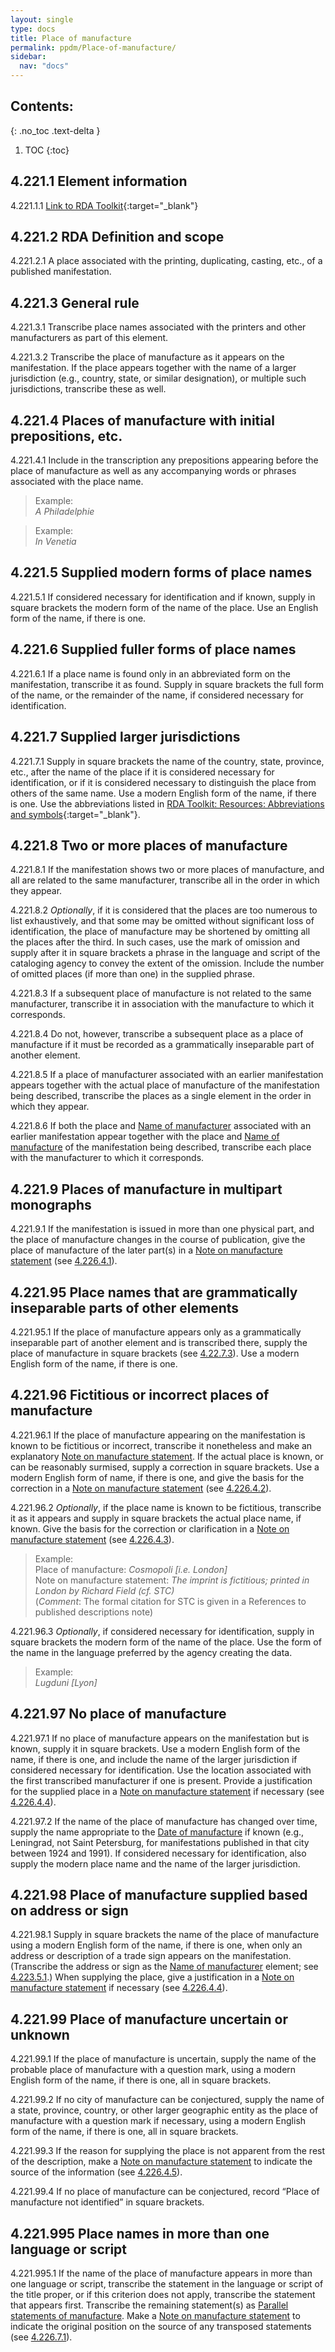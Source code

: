 ```yaml
---
layout: single
type: docs
title: Place of manufacture
permalink: ppdm/Place-of-manufacture/
sidebar:
  nav: "docs"
---
```


## Contents:
{: .no_toc .text-delta }

1. TOC
{:toc}

## 4.221.1 Element information

<a name="4.221.1.1">4.221.1.1</a> [Link to RDA Toolkit](https://beta.rdatoolkit.org/Content/Index?externalId=en-US_ala-d9676281-26fe-3751-ae5a-d45689d80171){:target="_blank"}

## 4.221.2 RDA Definition and scope

<a name="4.221.2.1">4.221.2.1</a> A place associated with the printing, duplicating, casting, etc., of a published manifestation.

## 4.221.3 General rule

<a name="4.221.3.1">4.221.3.1</a> Transcribe place names associated with the printers and other manufacturers as part of this element.

<a name="4.221.3.2">4.221.3.2</a> Transcribe the place of manufacture as it appears on the manifestation. If the place appears together with the name of a larger jurisdiction (e.g., country, state, or similar designation), or multiple such jurisdictions, transcribe these as well.

## 4.221.4 Places of manufacture with initial prepositions, etc.

<a name="4.221.4.1">4.221.4.1</a> Include in the transcription any prepositions appearing before the place of manufacture as well as any accompanying words or phrases associated with the place name.

>Example:  
><CITE>A Philadelphie</CITE>

>Example:  
><CITE>In Venetia</CITE>

## 4.221.5 Supplied modern forms of place names

<a name="4.221.5.1">4.221.5.1</a> If considered necessary for identification and if known, supply in square brackets the modern form of the name of the place. Use an English form of the name, if there is one.

## 4.221.6 Supplied fuller forms of place names 

<a name="4.221.6.1">4.221.6.1</a>  If a place name is found only in an abbreviated form on the manifestation, transcribe it as found. Supply in square brackets the full form of the name, or the remainder of the name, if considered necessary for identification.

## 4.221.7 Supplied larger jurisdictions

<a name="4.221.7.1">4.221.7.1</a> Supply in square brackets the name of the country, state, province, etc., after the name of the place if it is considered necessary for identification, or if it is considered necessary to distinguish the place from others of the same name. Use a modern English form of the name, if there is one. Use the abbreviations listed in [RDA Toolkit: Resources: Abbreviations and symbols](https://beta.rdatoolkit.org/en-US_ala-aacfb802-7f30-3bcd-8311-3f8b52c0c42c){:target="_blank"}. 

## 4.221.8 Two or more places of manufacture

<a name="4.221.8.1">4.221.8.1</a> If the manifestation shows two or more places of manufacture, and all are related to the same manufacturer, transcribe all in the order in which they appear.

<a name="4.221.8.2">4.221.8.2</a> *Optionally*, if it is considered that the places are too numerous to list exhaustively, and that some may be omitted without significant loss of identification, the place of manufacture may be shortened by omitting all the places after the third. In such cases, use the mark of omission and supply after it in square brackets a phrase in the language and script of the cataloging agency to convey the extent of the omission. Include the number of omitted places (if more than one) in the supplied phrase.

<a name="4.221.8.3">4.221.8.3</a> If a subsequent place of manufacture is not related to the same manufacturer, transcribe it in association with the manufacture to which it corresponds.

<a name="4.221.8.4">4.221.8.4</a> Do not, however, transcribe a subsequent place as a place of manufacture if it must be recorded as a grammatically inseparable part of another element.

<a name="4.221.8.5">4.221.8.5</a> If a place of manufacturer associated with an earlier manifestation appears together with the actual place of manufacture of the manifestation being described, transcribe the places as a single element in the order in which they appear.

<a name="4.221.8.6">4.221.8.6</a> If both the place and [Name of manufacturer](/DCRMR/ppdm/Name-of-manufacturer/) associated with an earlier manifestation appear together with the place and [Name of manufacture](/DCRMR/ppdm/Name-of-manufacture/) of the manifestation being described, transcribe each place with the manufacturer to which it corresponds.

## 4.221.9 Places of manufacture in multipart monographs

<a name="4.221.9.1">4.221.9.1</a> If the manifestation is issued in more than one physical part, and the place of manufacture changes in the course of publication, give the place of manufacture of the later part(s) in a [Note on manufacture statement](/DCRMR/ppdm/Note-on-manufacture-statement/) (see [4.226.4.1](/DCRMR/ppdm/Note-on-manufacture-statement/#4.226.4.1)).

## 4.221.95 Place names that are grammatically inseparable parts of other elements 

<a name="4.221.95.1">4.221.95.1</a> If the place of manufacture appears only as a grammatically inseparable part of another element and is transcribed there, supply the place of manufacture in square brackets (see [4.22.7.3](/DCRMR/ppdm/Manufacture-statement/#4.22.7.3)). Use a modern English form of the name, if there is one.

## 4.221.96 Fictitious or incorrect places of manufacture

<a name="4.221.96.1">4.221.96.1</a> If the place of manufacture appearing on the manifestation is known to be fictitious or incorrect, transcribe it nonetheless and make an explanatory [Note on manufacture statement](/DCRMR/ppdm/Note-on-manufacture-statement/). If the actual place is known, or can be reasonably surmised, supply a correction in square brackets. Use a modern English form of name, if there is one, and give the basis for the correction in a [Note on manufacture statement](/DCRMR/ppdm/Note-on-manufacture-statement/) (see [4.226.4.2](/DCRMR/ppdm/Note-on-manufacture-statement/#4.226.4.2)).

<a name="4.221.96.2">4.221.96.2</a> *Optionally*, if the place name is known to be fictitious, transcribe it as it appears and supply in square brackets the actual place name, if known. Give the basis for the correction or clarification in a [Note on manufacture statement](/DCRMR/ppdm/Note-on-manufacture-statement/) (see [4.226.4.3](/DCRMR/ppdm/Note-on-manufacture-statement/#4.226.4.3)).

>Example:  
>Place of manufacture: <CITE>Cosmopoli [i.e. London]</CITE>  
>Note on manufacture statement: <CITE>The imprint is fictitious; printed in London by Richard Field (cf. STC)</CITE>  
>(*Comment*: The formal citation for STC  is given in a References to published descriptions note)

<a name="4.221.96.3">4.221.96.3</a> *Optionally*, if considered necessary for identification, supply in square brackets the modern form of the name of the place. Use the form of the name in the language preferred by the agency creating the data.

>Example:  
><CITE>Lugduni [Lyon]</CITE>

## 4.221.97 No place of manufacture
<a name="4.221.97.1">4.221.97.1</a> If no place of manufacture appears on the manifestation but is known,  supply it in square brackets. Use a modern English form of the name, if there is one, and include the name of the larger jurisdiction if considered necessary for identification. Use the location associated with the first transcribed manufacturer if one is present. Provide a justification for the supplied place in a [Note on manufacture statement](/DCRMR/ppdm/Note-on-manufacture-statement/) if necessary (see [4.226.4.4](/DCRMR/ppdm/Note-on-manufacture-statement/#4.226.4.4)).

<a name="4.221.97.2">4.221.97.2</a> If the name of the place of manufacture has changed over time, supply the name appropriate to the [Date of manufacture](/DCRMR/ppdm/Date-of-manufacture/) if known (e.g., Leningrad, not Saint Petersburg, for manifestations published in that city between 1924 and 1991). If considered necessary for identification, also supply the modern place name and the name of the larger jurisdiction.

## 4.221.98 Place of manufacture supplied based on address or sign

<a name="4.221.98.1">4.221.98.1</a> Supply in square brackets the name of the place of manufacture using a modern English form of the name, if there is one, when only an address or description of a trade sign appears on the manifestation. (Transcribe the address or sign as the [Name of manufacturer](/DCRMR/ppdm/Name-of-manufacturer/) element; see [4.223.5.1](/DCRMR/ppdm/Name-of-manufacturer/#4.223.5.1).) When supplying the place, give a justification in a [Note on manufacture statement](/DCRMR/ppdm/Note-on-manufacture-statement/) if necessary (see [4.226.4.4](/DCRMR/ppdm/Note-on-manufacture-statement/#4.226.4.4)).

## 4.221.99 Place of manufacture uncertain or unknown

<a name="4.221.99.1">4.221.99.1</a> If the place of manufacture is uncertain, supply the name of the probable place of manufacture with a question mark, using a modern English form of the name, if there is one, all in square brackets.

<a name="4.221.99.2">4.221.99.2</a> If no city of manufacture can be conjectured, supply the name of a state, province, country, or other larger geographic entity as the place of manufacture with a question mark if necessary, using a modern English form of the name, if there is one, all in square brackets.

<a name="4.221.99.3">4.221.99.3</a> If the reason for supplying the place is not apparent from the rest of the description, make a [Note on manufacture statement](/DCRMR/ppdm/Note-on-manufacture-statement/) to indicate the source of the information (see [4.226.4.5](/DCRMR/ppdm/Note-on-manufacture-statement/#4.226.4.5)). 

<a name="4.221.99.4">4.221.99.4</a> If no place of manufacture can be conjectured, record “Place of manufacture not identified” in square brackets.

## 4.221.995 Place names in more than one language or script

<a name="4.221.995.1">4.221.995.1</a>  If the name of the place of manufacture appears in more than one language or script, transcribe the statement in the language or script of the title proper, or if this criterion does not apply, transcribe the statement that appears first. Transcribe the remaining statement(s) as [Parallel statements of manufacture](/DCRMR/ppdm/Parallel-place-of-manufacture/). Make a [Note on manufacture statement](/DCRMR/ppdm/Note-on-manufacture-statement) to indicate the original position on the source of any transposed statements (see [4.226.7.1](/DCRMR/ppdm/Note-on-manufacture-statement/#4.226.7.1)).
